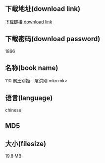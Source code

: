 ## 下载地址(download link)
[下载链接 download link](https://voluble-croquembouche-d321dc.netlify.app/?s=110+%E9%9C%B8%E7%8E%8B%E5%88%AB%E5%A7%AC+-+%E5%B1%A0%E6%B4%AA%E5%88%9A.mkv)

## 下载密码(download password)
1866

## 名称(book name)
110 霸王别姬 - 屠洪刚.mkv.mkv

## 语言(language)
chinese

## MD5


## 大小(filesize)
19.8 MB

